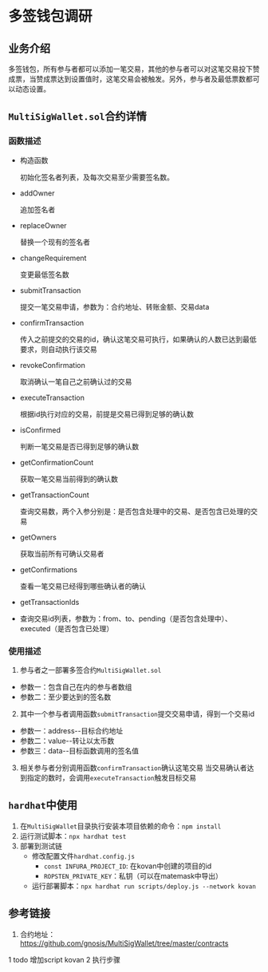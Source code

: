 # 多签钱包调研

## 业务介绍
多签钱包，所有参与者都可以添加一笔交易，其他的参与者可以对这笔交易投下赞成票，当赞成票达到设置值时，这笔交易会被触发。另外，参与者及最低票数都可以动态设置。

## `MultiSigWallet.sol`合约详情

### 函数描述
* 构造函数

  初始化签名者列表，及每次交易至少需要签名数。

* addOwner 
  
  追加签名者

* replaceOwner

  替换一个现有的签名者
  
* changeRequirement

  变更最低签名数
  
* submitTransaction

  提交一笔交易申请，参数为：合约地址、转账金额、交易data
  
* confirmTransaction

  传入之前提交的交易的id，确认这笔交易可执行，如果确认的人数已达到最低要求，则自动执行该交易
  
* revokeConfirmation

  取消确认一笔自己之前确认过的交易

* executeTransaction

  根据id执行对应的交易，前提是交易已得到足够的确认数
  
* isConfirmed

  判断一笔交易是否已得到足够的确认数
  
* getConfirmationCount

  获取一笔交易当前得到的确认数
  
* getTransactionCount

  查询交易数，两个入参分别是：是否包含处理中的交易、是否包含已处理的交易
  
* getOwners

  获取当前所有可确认交易者
  
* getConfirmations

  查看一笔交易已经得到哪些确认者的确认
  
* getTransactionIds
* 查询交易id列表，参数为：from、to、pending（是否包含处理中）、executed（是否包含已处理）


###  使用描述

 1. 参与者之一部署多签合约`MultiSigWallet.sol`
   * 参数一：包含自己在内的参与者数组
   * 参数二：至少要达到的签名数
   
 2. 其中一个参与者调用函数`submitTransaction`提交交易申请，得到一个交易id
   * 参数一：address--目标合约地址
   * 参数二：value--转让以太币数
   * 参数三：data--目标函数调用的签名值
 
 3. 相关参与者分别调用函数`confirmTransaction`确认这笔交易
     当交易确认者达到指定的数时，会调用`executeTransaction`触发目标交易

## `hardhat`中使用
1. 在`MultiSigWallet`目录执行安装本项目依赖的命令：`npm install`
2. 运行测试脚本：`npx hardhat test`
3. 部署到测试链
   * 修改配置文件`hardhat.config.js`
      - `const INFURA_PROJECT_ID`: 在kovan中创建的项目的id
      - `ROPSTEN_PRIVATE_KEY`：私钥（可以在matemask中导出）
   * 运行部署脚本：`npx hardhat run scripts/deploy.js --network kovan`


 ## 参考链接

1. 合约地址：https://github.com/gnosis/MultiSigWallet/tree/master/contracts

 1 todo  增加script  kovan 
 2 执行步骤
 



 > 
